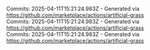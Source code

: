 Commits: 2025-04-11T15:21:24.983Z - Generated via https://github.com/marketplace/actions/artificial-grass
<br>
Commits: 2025-04-11T15:21:24.983Z - Generated via https://github.com/marketplace/actions/artificial-grass
<br>
Commits: 2025-04-11T15:21:24.983Z - Generated via https://github.com/marketplace/actions/artificial-grass
<br>

